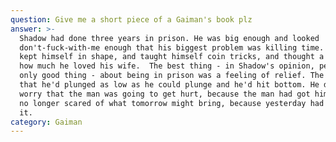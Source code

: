 ```yaml
---
question: Give me a short piece of a Gaiman's book plz
answer: >-
  Shadow had done three years in prison. He was big enough and looked
  don't-fuck-with-me enough that his biggest problem was killing time. So he
  kept himself in shape, and taught himself coin tricks, and thought a lot about
  how much he loved his wife.  The best thing - in Shadow's opinion, perhaps the
  only good thing - about being in prison was a feeling of relief. The feeling
  that he'd plunged as low as he could plunge and he'd hit bottom. He didn't
  worry that the man was going to get hurt, because the man had got him. He was
  no longer scared of what tomorrow might bring, because yesterday had brought
  it. 
category: Gaiman
---
```


